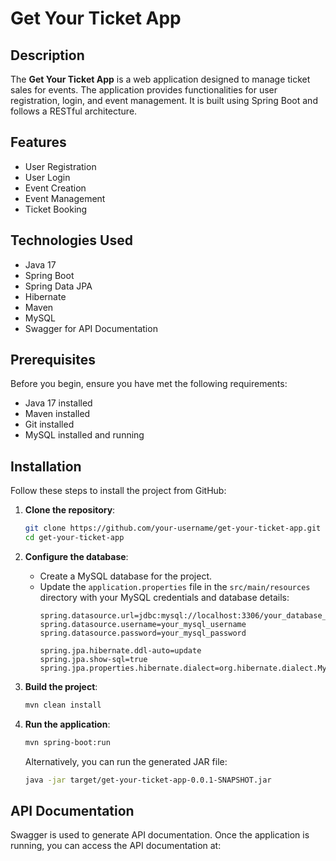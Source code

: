 # Get Your Ticket App

## Description
The **Get Your Ticket App** is a web application designed to manage ticket sales for events. The application provides functionalities for user registration, login, and event management. It is built using Spring Boot and follows a RESTful architecture.

## Features
- User Registration
- User Login
- Event Creation
- Event Management
- Ticket Booking

## Technologies Used
- Java 17
- Spring Boot
- Spring Data JPA
- Hibernate
- Maven
- MySQL
- Swagger for API Documentation

## Prerequisites
Before you begin, ensure you have met the following requirements:
- Java 17 installed
- Maven installed
- Git installed
- MySQL installed and running

## Installation
Follow these steps to install the project from GitHub:

1. **Clone the repository**:
    ```sh
    git clone https://github.com/your-username/get-your-ticket-app.git
    cd get-your-ticket-app
    ```

2. **Configure the database**:
    - Create a MySQL database for the project.
    - Update the `application.properties` file in the `src/main/resources` directory with your MySQL credentials and database details:
      ```properties
      spring.datasource.url=jdbc:mysql://localhost:3306/your_database_name
      spring.datasource.username=your_mysql_username
      spring.datasource.password=your_mysql_password

      spring.jpa.hibernate.ddl-auto=update
      spring.jpa.show-sql=true
      spring.jpa.properties.hibernate.dialect=org.hibernate.dialect.MySQL8Dialect
      ```

3. **Build the project**:
    ```sh
    mvn clean install
    ```

4. **Run the application**:
    ```sh
    mvn spring-boot:run
    ```

    Alternatively, you can run the generated JAR file:
    ```sh
    java -jar target/get-your-ticket-app-0.0.1-SNAPSHOT.jar
    ```

## API Documentation
Swagger is used to generate API documentation. Once the application is running, you can access the API documentation at:
